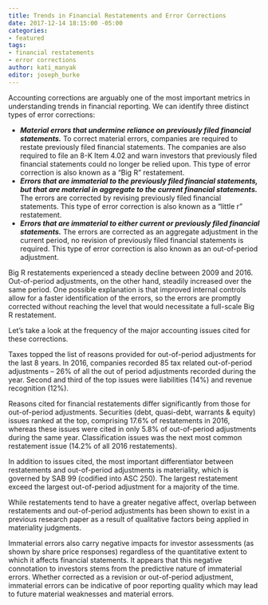 ```yaml
---
title: Trends in Financial Restatements and Error Corrections
date: 2017-12-14 18:15:00 -05:00
categories:
- featured
tags:
- financial restatements
- error corrections
author: kati_manyak
editor: joseph_burke
---
```


Accounting corrections are arguably one of the most important metrics in understanding trends in financial reporting. We can identify three distinct types of error corrections:

* _**Material errors that undermine reliance on previously filed financial statements.**_ To correct material errors, companies are required to restate previously filed financial statements. The companies are also required to file an 8-K Item 4.02 and warn investors that previously filed financial statements could no longer be relied upon. This type of error correction is also known as a “Big R” restatement.
* _**Errors that are immaterial to the previously filed financial statements, but that are material in aggregate to the current financial statements.**_ The errors are corrected by revising previously filed financial statements. This type of error correction is also known as a “little r” restatement.
* _**Errors that are immaterial to either current or previously filed financial statements.**_ The errors are corrected as an aggregate adjustment in the current period, no revision of previously filed financial statements is required. This type of error correction is also known as an out-of-period adjustment.

Big R restatements experienced a steady decline between 2009 and 2016. Out-of-period adjustments, on the other hand, steadily increased over the same period. One possible explanation is that improved internal controls allow for a faster identification of the errors, so the errors are promptly corrected without reaching the level that would necessitate a full-scale Big R restatement.

Let’s take a look at the frequency of the major accounting issues cited for these corrections.

Taxes topped the list of reasons provided for out-of-period adjustments for the last 8 years. In 2016, companies recorded 85 tax related out-of-period adjustments – 26% of all the out of period adjustments recorded during the year. Second and third of the top issues were liabilities (14%) and revenue recognition (12%).

Reasons cited for financial restatements differ significantly from those for out-of-period adjustments. Securities (debt, quasi-debt, warrants & equity) issues ranked at the top, comprising 17.6% of restatements in 2016, whereas these issues were cited in only 5.8% of out-of-period adjustments during the same year. Classification issues was the next most common restatement issue (14.2% of all 2016 restatements).

In addition to issues cited, the most important differentiator between restatements and out-of-period adjustments is materiality, which is governed by SAB 99 (codified into ASC 250). The largest restatement exceed the largest out-of-period adjustment for a majority of the time.

While restatements tend to have a greater negative affect, overlap between restatements and out-of-period adjustments has been shown to exist in a previous research paper as a result of qualitative factors being applied in materiality judgments.

Immaterial errors also carry negative impacts for investor assessments (as shown by share price responses) regardless of the quantitative extent to which it affects financial statements. It appears that this negative connotation to investors stems from the predictive nature of immaterial errors. Whether corrected as a revision or out-of-period adjustment, immaterial errors can be indicative of poor reporting quality which may lead to future material weaknesses and material errors.